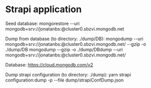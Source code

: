 # Strapi application


Seed database:
mongorestore --uri mongodb+srv://jonatanbs:<PASSWORD>@cluster0.sbzvi.mongodb.net 

Dump from database (to directory: ./dump/DB):
mongodump --uri mongodb+srv://jonatanbs:<PASSWORD>@cluster0.sbzvi.mongodb.net/ --gzip -o ./dump/DB
mongodump --gzip -o ./dump/DBdump --uri mongodb+srv://jonatanbs:<PASSWORD>@cluster0.sbzvi.mongodb.net/ 

Database:
https://cloud.mongodb.com/v2

Dump strapi configuration (to directory: ./dump):
yarn strapi configuration:dump -p --file dump/strapiConfDump.json
